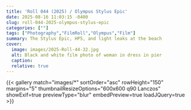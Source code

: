 ```yaml
---
title: 'Roll 044 (2025) / Olympus Stylus Epic'
date: 2025-08-16 11:03:15 -0400
slug: roll-044-2025-olympus-stylus-epic
categories: [""]
tags: ["Photography","FilmRoll","Olympus","Film"]
summary: The Stylus Epic, HP5, and light leaks at the beach
cover: 
  image: images/2025-Roll-44-32.jpg
  alt: Black and white film photo of woman in dress in pier
  caption: 
  relative: true
---
```


{{< gallery match="images/*" sortOrder="asc" rowHeight="150" margins="5" thumbnailResizeOptions="600x600 q90 Lanczos" showExif=true previewType="blur" embedPreview=true loadJQuery=true >}}